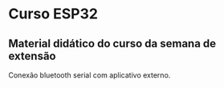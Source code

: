 # Curso ESP32
## Material didático do curso da semana de extensão

Conexão bluetooth serial com aplicativo externo.

